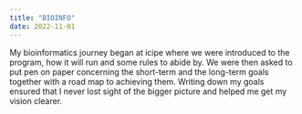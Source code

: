 ```yaml
---
title: "BIOINFO"
date: 2022-11-01
---
```


My bioinformatics journey began at icipe where we were introduced to
the program, how it will run and some rules to abide by. We were then asked to put pen on
paper concerning the short-term and the long-term goals together with a road map to
achieving them. Writing down my goals ensured that I never lost sight of the bigger picture
and helped me get my vision clearer.
